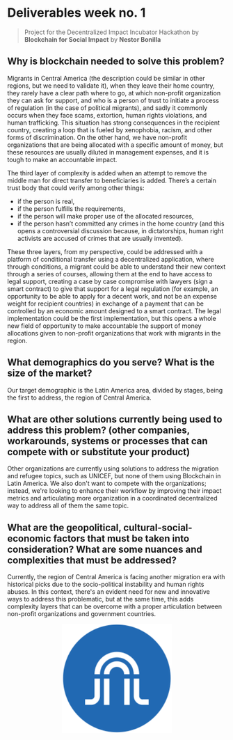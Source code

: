 # Deliverables week no. 1
> Project for the Decentralized Impact Incubator Hackathon by **Blockchain for Social Impact**
> by **Nestor Bonilla**

## Why is blockchain needed to solve this problem?

Migrants in Central America (the description could be similar in other regions, but we need to validate it), when they leave their home country, they rarely have a clear path where to go, at which non-profit organization they can ask for support, and who is a person of trust to initiate a process of regulation (in the case of political migrants), and sadly it commonly occurs when they face scams, extortion, human rights violations, and human trafficking. This situation has strong consequences in the recipient country, creating a loop that is fueled by xenophobia, racism, and other forms of discrimination. On the other hand, we have non-profit organizations that are being allocated with a specific amount of money, but these resources are usually diluted in management expenses, and it is tough to make an accountable impact.

The third layer of complexity is added when an attempt to remove the middle man for direct transfer to beneficiaries is added. There’s a certain trust body that could verify among other things:
* if the person is real,
* if the person fulfills the requirements,
* if the person will make proper use of the allocated resources,
* if the person hasn’t committed any crimes in the home country (and this opens a controversial discussion because, in dictatorships, human right activists are accused of crimes that are usually invented).

These three layers, from my perspective, could be addressed with a platform of conditional transfer using a decentralized application, where through conditions, a migrant could be able to understand their new context through a series of courses, allowing them at the end to have access to legal support, creating a case by case compromise with lawyers (sign a smart contract) to give that support for a legal regulation (for example, an opportunity to be able to apply for a decent work, and not be an expense weight for recipient countries) in exchange of a payment that can be controlled by an economic amount designed to a smart contract. The legal implementation could be the first implementation, but this opens a whole new field of opportunity to make accountable the support of money allocations given to non-profit organizations that work with migrants in the region.

## What demographics do you serve? What is the size of the market?
Our target demographic is the Latin America area, divided by stages, being the first to address, the region of Central America.

## What are other solutions currently being used to address this problem? (other companies, workarounds, systems or processes that can compete with or substitute your product)

Other organizations are currently using solutions to address the migration and refugee topics, such as UNICEF, but none of them using Blockchain in Latin America. We also don't want to compete with the organizations; instead, we're looking to enhance their workflow by improving their impact metrics and articulating more organization in a coordinated decentralized way to address all of them the same topic. 

## What are the geopolitical, cultural-social-economic factors that must be taken into consideration? What are some nuances and complexities that must be addressed?

Currently, the region of Central America is facing another migration era with historical picks due to the socio-political instability and human rights abuses. In this context, there's an evident need for new and innovative ways to address this problematic, but at the same time, this adds complexity layers that can be overcome with a proper articulation between non-profit organizations and government countries.

<center>
<img align="center" width="50%" src="/documentation/resources/isotype.svg">
</center>